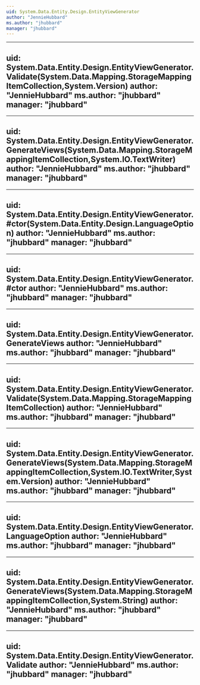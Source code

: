 ```yaml
---
uid: System.Data.Entity.Design.EntityViewGenerator
author: "JennieHubbard"
ms.author: "jhubbard"
manager: "jhubbard"
---
```


---
uid: System.Data.Entity.Design.EntityViewGenerator.Validate(System.Data.Mapping.StorageMappingItemCollection,System.Version)
author: "JennieHubbard"
ms.author: "jhubbard"
manager: "jhubbard"
---

---
uid: System.Data.Entity.Design.EntityViewGenerator.GenerateViews(System.Data.Mapping.StorageMappingItemCollection,System.IO.TextWriter)
author: "JennieHubbard"
ms.author: "jhubbard"
manager: "jhubbard"
---

---
uid: System.Data.Entity.Design.EntityViewGenerator.#ctor(System.Data.Entity.Design.LanguageOption)
author: "JennieHubbard"
ms.author: "jhubbard"
manager: "jhubbard"
---

---
uid: System.Data.Entity.Design.EntityViewGenerator.#ctor
author: "JennieHubbard"
ms.author: "jhubbard"
manager: "jhubbard"
---

---
uid: System.Data.Entity.Design.EntityViewGenerator.GenerateViews
author: "JennieHubbard"
ms.author: "jhubbard"
manager: "jhubbard"
---

---
uid: System.Data.Entity.Design.EntityViewGenerator.Validate(System.Data.Mapping.StorageMappingItemCollection)
author: "JennieHubbard"
ms.author: "jhubbard"
manager: "jhubbard"
---

---
uid: System.Data.Entity.Design.EntityViewGenerator.GenerateViews(System.Data.Mapping.StorageMappingItemCollection,System.IO.TextWriter,System.Version)
author: "JennieHubbard"
ms.author: "jhubbard"
manager: "jhubbard"
---

---
uid: System.Data.Entity.Design.EntityViewGenerator.LanguageOption
author: "JennieHubbard"
ms.author: "jhubbard"
manager: "jhubbard"
---

---
uid: System.Data.Entity.Design.EntityViewGenerator.GenerateViews(System.Data.Mapping.StorageMappingItemCollection,System.String)
author: "JennieHubbard"
ms.author: "jhubbard"
manager: "jhubbard"
---

---
uid: System.Data.Entity.Design.EntityViewGenerator.Validate
author: "JennieHubbard"
ms.author: "jhubbard"
manager: "jhubbard"
---
